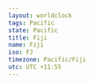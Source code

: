```yaml
---
layout: worldclock
tags: Pacific
state: Pacific
title: Fiji
name: Fiji
iso: FJ
timezone: Pacific/Fiji
utc: UTC +11:55
---
```


